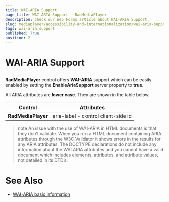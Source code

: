 ```yaml
---
title: WAI-ARIA Support
page_title: WAI-ARIA Support - RadMediaPlayer
description: Check our Web Forms article about WAI-ARIA Support.
slug: mediaplayer/accessibility-and-internationalization/wai-aria-support
tags: wai-aria,support
published: True
position: 2
---
```


# WAI-ARIA Support





## 

**RadMediaPlayer** control offers **WAI-ARIA** support which can be easily enabled by setting the **EnableAriaSupport** server property to **true**.

All ARIA attributes are **lower case**. They are shown in the table below.

|  **Control**  |  **Attributes**  |
| ------ | ------ |
| **RadMediaPlayer** |aria-label - control client-side id|


>note An issue with the use of WAI-ARIA in HTML documents is that they don’t validate. When you run a HTML document containing ARIA attributes through the W3C Validator it shows errors in the results for any ARIA attributes. The DOCTYPE declarations do not include any information about the WAI ARIA attributes and you cannot have a valid document which includes elements, attributes, and attribute values, not detailed in its DTD’s.
>


# See Also

 * [WAI-ARIA basic information](https://www.w3.org/WAI/intro/aria)
